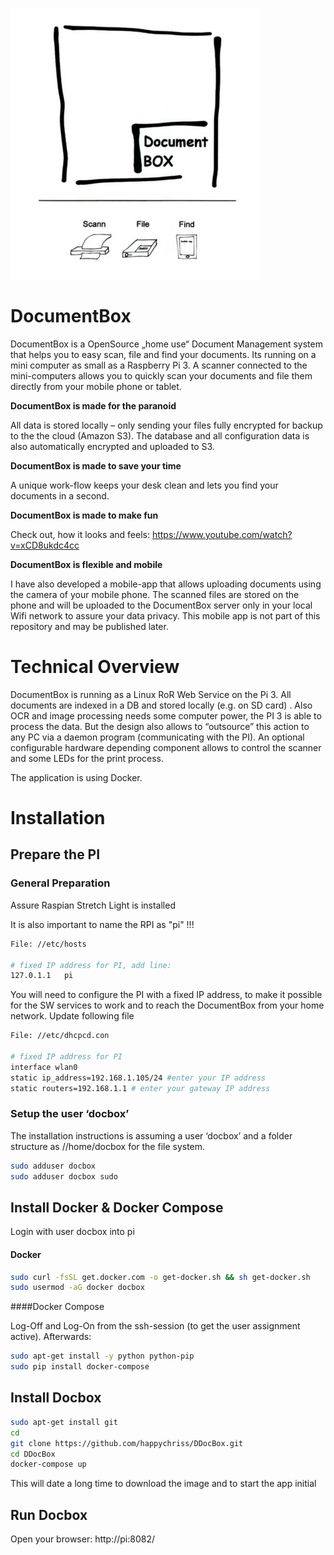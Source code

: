 
![logo](https://github.com/happychriss/DocumentBox-Server/blob/master/app/assets/images/documentbox_pic.jpg)

DocumentBox
===========

DocumentBox is a OpenSource „home use“ Document Management system that helps you to
easy scan, file and find your documents. Its running on a mini computer
as small as a Raspberry Pi 3. A scanner connected to the mini-computers
allows you to quickly scan your documents and file them directly from
your mobile phone or tablet.

**DocumentBox is made for the paranoid** 

All data is stored locally – only
sending your files fully encrypted for backup to the the cloud (Amazon
S3). The database and all configuration data is also automatically
encrypted and uploaded to S3.

**DocumentBox is made to save your time**

A unique work-flow keeps your desk clean and lets you find your documents in a second.

**DocumentBox is made to make fun**

Check out, how it looks and feels:
https://www.youtube.com/watch?v=xCD8ukdc4cc

**DocumentBox is flexible and mobile**

I have also developed a mobile-app that allows uploading documents using the camera of your mobile phone. 
The scanned files are stored on the phone and will be uploaded to the DocumentBox server only in your local
Wifi network to assure your data privacy. This mobile app is not part of this repository and may be published later.

Technical Overview
==================

DocumentBox is running as a Linux RoR Web Service on the Pi 3. All
documents are indexed in a DB and stored locally (e.g. on SD card) .
Also OCR and image processing needs some computer power, the PI 3 is
able to process the data. But the design also allows to “outsource” this
action to any PC via a daemon program (communicating with the PI). An
optional configurable hardware depending component allows to control the
scanner and some LEDs for the print process.

The application is using Docker.

Installation
============

Prepare the PI
--------------

### General Preparation
Assure Raspian Stretch Light is installed
 
It is also important to name the RPI as "pi" !!!
```bash
File: //etc/hosts  

# fixed IP address for PI, add line:  
127.0.1.1   pi
```

You will need to configure the PI with a fixed IP address, to make it
possible for the SW services to work and to reach the DocumentBox from
your home network. Update following file
```bash
File: //etc/dhcpcd.con  

# fixed IP address for PI  
interface wlan0  
static ip_address=192.168.1.105/24 #enter your IP address  
static routers=192.168.1.1 # enter your gateway IP address
```

### Setup the user ‘docbox’

The installation instructions is assuming a user ‘docbox’ and a folder
structure as //home/docbox for the file system.

```bash
sudo adduser docbox
sudo adduser docbox sudo
```

Install Docker & Docker Compose
---------------------------

Login with user docbox into pi 
#### Docker
```bash
sudo curl -fsSL get.docker.com -o get-docker.sh && sh get-docker.sh
sudo usermod -aG docker docbox
```

####Docker Compose

Log-Off and Log-On from the ssh-session (to get the user assignment active). Afterwards:
```bash
sudo apt-get install -y python python-pip
sudo pip install docker-compose
```

Install Docbox
---------------------------

```bash
sudo apt-get install git
cd
git clone https://github.com/happychriss/DDocBox.git
cd DDocBox
docker-compose up
```

This will date a long time to download the image and to start the app initial


Run Docbox
---------------------------
Open your browser: http://pi:8082/